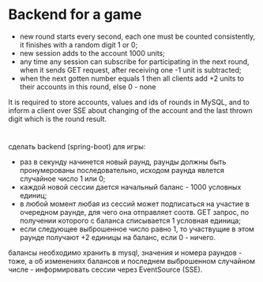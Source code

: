 # Backend for a game

* new round starts every second, each one must be counted consistently, it finishes with 
    a random digit 1 or 0;
* new session adds to the account 1000 units;
* any time any session can subscribe for participating in the next round, when it sends GET request, 
    after receiving one -1 unit is subtracted;
* when the next gotten number equals 1 then all clients add +2 units to their accounts in this round,
    else 0 - none

It is required to store accounts, values and ids of rounds in MySQL,
and to inform a client over SSE about changing of the account and the last thrown digit which is the round result.

#

сделать backend (spring-boot) для игры:

- раз в секунду начинется новый раунд, раунды должны быть пронумерованы последовательно, исходом 
    раунда явлется случайное число 1 или 0;
- каждой новой сессии дается начальный баланс - 1000 условных единиц;
- в любой момент любая из сессий может подписаться на участие в очередном раунде, для чего она отправляет 
    соотв. GET запрос, по получении которого с баланса списывается 1 условная единица;
- если следующее выброшенное число равно 1, то участвущие в этом раунде получают +2 единицы на 
    баланс, если 0 - ничего.

балансы необходимо хранить в mysql, значения и номера раундов - тоже, а об изменениях балансов и 
последнем выброшенном случайном числе - информировать сессии через EventSource (SSE).
